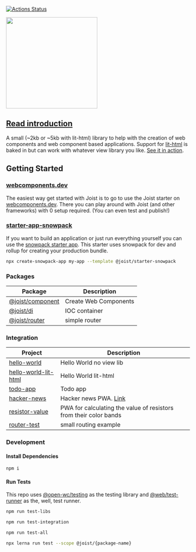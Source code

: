 [![Actions Status](https://github.com/deebloo/joist/workflows/CI/badge.svg)](https://github.com/deebloo/joist/actions)

<img height="250" src="images/logo.png" data-canonical-src="images/logo.png" />

## [Read introduction](https://dev.to/deebloo/introducing-joist-4724)

A small (~2kb or ~5kb with lit-html) library to help with the creation of web components and web component based applications. Support for [lit-html](https://lit-html.polymer-project.org/) is baked in but can work with whatever view library you like. [See it in action](https://webcomponents.dev/edit/ZwmxGJSHldWQH5T7j8fH).

## Getting Started

### [webcomponents.dev](https://webcomponents.dev/new/)
The easiest way get started with Joist is to go to use the Joist starter on [webcomponents.dev](https://webcomponents.dev/create/joist).
There you can play around with Joist (and other frameworks) with 0 setup required. (You can even test and publish!)

### [starter-app-snowpack](https://github.com/joist-framework/starter-app-snowpack)
If you want to build an application or just run everything yourself you can use the [snowpack starter app](https://github.com/joist-framework/starter-app-snowpack). This starter uses snowpack for dev and rollup for creating your production bundle.

```BASH
npx create-snowpack-app my-app --template @joist/starter-snowpack
```


### Packages

| Package                                | Description           |
| -------------------------------------- | --------------------- |
| [@joist/component](packages/component) | Create Web Components |
| [@joist/di](packages/di)               | IOC container         |
| [@joist/router](packages/router)       | simple router         |

### Integration

| Project                                                  | Description                                                       |
| -------------------------------------------------------- | ----------------------------------------------------------------- |
| [hello-world](integration/hello-world)                   | Hello World no view lib                                           |                             
| [hello-world-lit-html](integration/hello-world-lit-html) | Hello World lit-html                                              |
| [todo-app](integration/todo-app)                         | Todo app                                                          |
| [hacker-news](integration/hacker-news)                   | Hacker news PWA. [Link](https://joist-hn.web.app)                         |
| [resistor-value](integration/resistor-value)             | PWA for calculating the value of resistors from their color bands |
| [router-test](integration/router-test)                   | small routing example                                             |

### Development

#### Install Dependencies

```BASH
npm i
```

#### Run Tests

This repo uses [@open-wc/testing](https://open-wc.org/testing/testing.html) as the testing library and [@web/test-runner](https://github.com/modernweb-dev/web/tree/master/packages/test-runner) as the, well, test runner.

```BASH
npm run test-libs
```

```BASH
npm run test-integration
```

```BASH
npm run test-all
```

```BASH
npx lerna run test --scope @joist/{package-name}
```
